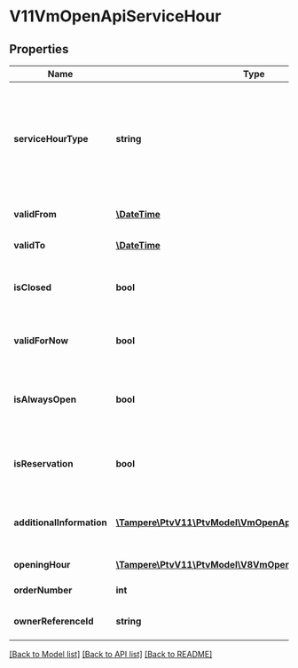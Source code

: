 # V11VmOpenApiServiceHour

## Properties
Name | Type | Description | Notes
------------ | ------------- | ------------- | -------------
**serviceHourType** | **string** | Type of service hour. Valid values are: DaysOfTheWeek, Exceptional or OverMidnight.  In version 7 and older: Standard, Exception or Special. | 
**validFrom** | [**\DateTime**](\DateTime.md) | Date time where from this entry is valid. | [optional] 
**validTo** | [**\DateTime**](\DateTime.md) | Date time to this entry is valid. | [optional] 
**isClosed** | **bool** | Set to true to present a time between the valid from and to times as closed. | [optional] 
**validForNow** | **bool** | Set to true to present that this entry is valid for now. | [optional] 
**isAlwaysOpen** | **bool** | Set to true to present a time between the valid from and to times as allways open. | [optional] 
**isReservation** | **bool** | Gets or sets a value indicating whether this instance is open on reservation. | [optional] 
**additionalInformation** | [**\Tampere\PtvV11\PtvModel\VmOpenApiLanguageItem[]**](VmOpenApiLanguageItem.md) | Localized list of additional information. (Max.Length: 150). | [optional] 
**openingHour** | [**\Tampere\PtvV11\PtvModel\V8VmOpenApiDailyOpeningTime[]**](V8VmOpenApiDailyOpeningTime.md) | Gets or sets the opening hour. | [optional] 
**orderNumber** | **int** | The order of service hours. | [optional] 
**ownerReferenceId** | **string** | Gets or sets the owner reference identifier. | [optional] 

[[Back to Model list]](../../README.md#documentation-for-models) [[Back to API list]](../../README.md#documentation-for-api-endpoints) [[Back to README]](../../README.md)

